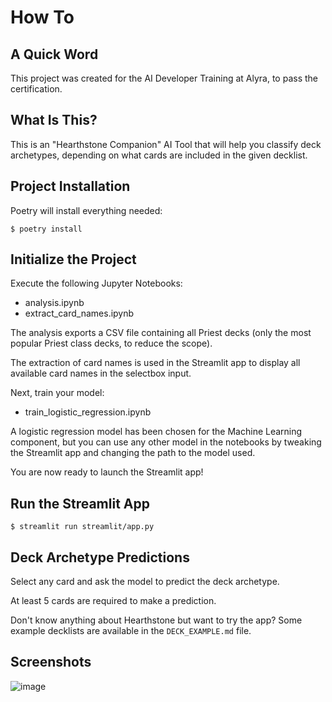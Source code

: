 # How To

## A Quick Word

This project was created for the AI Developer Training at Alyra, to pass the certification.

## What Is This?

This is an "Hearthstone Companion" AI Tool that will help you classify deck archetypes, depending on what cards are included in the given decklist.

## Project Installation

Poetry will install everything needed:
```
$ poetry install
```

## Initialize the Project

Execute the following Jupyter Notebooks:
- analysis.ipynb
- extract_card_names.ipynb

The analysis exports a CSV file containing all Priest decks (only the most popular Priest class decks, to reduce the scope).

The extraction of card names is used in the Streamlit app to display all available card names in the selectbox input.

Next, train your model:
- train_logistic_regression.ipynb

A logistic regression model has been chosen for the Machine Learning component, but you can use any other model in the notebooks by tweaking the Streamlit app and changing the path to the model used.

You are now ready to launch the Streamlit app!

## Run the Streamlit App
```
$ streamlit run streamlit/app.py
```

## Deck Archetype Predictions

Select any card and ask the model to predict the deck archetype.

At least 5 cards are required to make a prediction.

Don't know anything about Hearthstone but want to try the app? Some example decklists are available in the `DECK_EXAMPLE.md` file.

## Screenshots

![image](https://github.com/user-attachments/assets/f37b81bf-93b2-436f-83a3-015988d75190)
